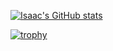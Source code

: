 [![Isaac's GitHub stats](https://github-readme-stats.vercel.app/api?username=isaaclepes&hide=reviews,followers&show_icons=true&theme=algolia&hide_rank=true)](https://github.com/anuraghazra/github-readme-stats)

[![trophy](https://github-profile-trophy.vercel.app/?username=isaaclepes&theme=algolia&column=4&rank=SECRET,S,AAA,AA,A,B,C)](https://github.com/ryo-ma/github-profile-trophy)
